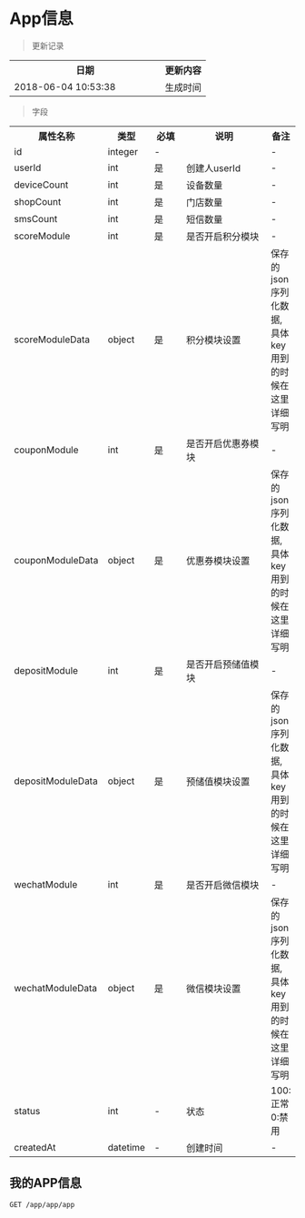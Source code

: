 # App信息

> 更新记录

<table>
    <tr>
        <th style="width:250px;">日期</th>
        <th>更新内容</th>
    </tr>
    <tr>
        <td>2018-06-04 10:53:38</td>
        <td>生成时间</td>
    </tr>
</table>

> 字段

<table>
    <tr>
        <th style="width:150px;">属性名称</th>
        <th style="width:60px;">类型</th>
        <th style="width:60px;">必填</th>
        <th style="width:200px;">说明</th>
        <th>备注</th>
    </tr>
    <tr>
        <td>id</td>
        <td>integer</td>
        <td>-</td>
        <td></td>
        <td>-</td>
    </tr>
    <tr>
        <td>userId</td>
        <td>int</td>
        <td>是</td>
        <td>创建人userId</td>
        <td>-</td>
    </tr>
    <tr>
        <td>deviceCount</td>
        <td>int</td>
        <td>是</td>
        <td>设备数量</td>
        <td>-</td>
    </tr>
    <tr>
        <td>shopCount</td>
        <td>int</td>
        <td>是</td>
        <td>门店数量</td>
        <td>-</td>
    </tr>
    <tr>
        <td>smsCount</td>
        <td>int</td>
        <td>是</td>
        <td>短信数量</td>
        <td>-</td>
    </tr>
    <tr>
        <td>scoreModule</td>
        <td>int</td>
        <td>是</td>
        <td>是否开启积分模块</td>
        <td>-</td>
    </tr>
    <tr>
        <td>scoreModuleData</td>
        <td>object</td>
        <td>是</td>
        <td>积分模块设置</td>
        <td>保存的json序列化数据, 具体key用到的时候在这里详细写明</td>
    </tr>
    <tr>
        <td>couponModule</td>
        <td>int</td>
        <td>是</td>
        <td>是否开启优惠券模块</td>
        <td>-</td>
    </tr>
    <tr>
        <td>couponModuleData</td>
        <td>object</td>
        <td>是</td>
        <td>优惠券模块设置</td>
        <td>保存的json序列化数据, 具体key用到的时候在这里详细写明</td>
    </tr>
    <tr>
        <td>depositModule</td>
        <td>int</td>
        <td>是</td>
        <td>是否开启预储值模块</td>
        <td>-</td>
    </tr>
    <tr>
        <td>depositModuleData</td>
        <td>object</td>
        <td>是</td>
        <td>预储值模块设置</td>
        <td>保存的json序列化数据, 具体key用到的时候在这里详细写明</td>
    </tr>
    <tr>
        <td>wechatModule</td>
        <td>int</td>
        <td>是</td>
        <td>是否开启微信模块</td>
        <td>-</td>
    </tr>
    <tr>
        <td>wechatModuleData</td>
        <td>object</td>
        <td>是</td>
        <td>微信模块设置</td>
        <td>保存的json序列化数据, 具体key用到的时候在这里详细写明</td>
    </tr>
    <tr>
        <td>status</td>
        <td>int</td>
        <td>-</td>
        <td>状态</td>
        <td>100:正常 0:禁用</td>
    </tr>    
    <tr>
        <td>createdAt</td>
        <td>datetime</td>
        <td>-</td>
        <td>创建时间</td>
        <td>-</td>
    </tr>
</table>


## 我的APP信息

```
GET /app/app/app
```